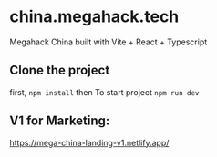 # china.megahack.tech
Megahack China built with Vite + React + Typescript

## Clone the project
first, `npm install` then
To start project
`npm run dev`

## V1 for Marketing:
https://mega-china-landing-v1.netlify.app/
